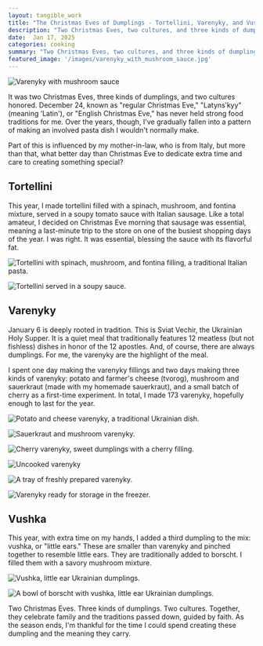 ```yaml
---
layout: tangible_work
title: "The Christmas Eves of Dumplings - Tortellini, Varenyky, and Vushka"
description: "Two Christmas Eves, two cultures, and three kinds of dumplings: Italian tortellini and Ukrainian varenyky and vushka, honoring tradition and faith."
date:  Jan 17, 2025
categories: cooking
summary: "Two Christmas Eves, two cultures, and three kinds of dumplings: Italian tortellini and Ukrainian varenyky and vushka, honoring tradition and faith."
featured_image: '/images/varenyky_with_mushroom_sauce.jpg'
---
```


![Varenyky with mushroom sauce]( /images/varenyky_with_mushroom_sauce.jpg "Varenyky with mushroom sauce")

It was two Christmas Eves, three kinds of dumplings, and two cultures honored. December 24, known as "regular Christmas Eve," "Latynsʹkyy" (meaning ‘Latin'), or "English Christmas Eve," has never held strong food traditions for me. Over the years, though, I've gradually fallen into  a pattern of making an involved  pasta dish I wouldn't normally make.

Part of this is influenced by my mother-in-law, who is from Italy, but more than that, what better day than Christmas Eve to dedicate extra time and care to creating something special?

## Tortellini

This year, I made tortellini filled with a spinach, mushroom, and fontina mixture, served in a soupy tomato sauce with Italian sausage. Like a total amateur, I decided on Christmas Eve morning that sausage was essential, meaning a last-minute trip to the store on one of the busiest shopping days of the year. I was right. It was essential, blessing the sauce with its flavorful fat.

![Tortellini with spinach, mushroom, and fontina filling, a traditional Italian pasta.]( /images/tortellini.jpg "Tortellini")

![Tortellini served in a soupy sauce.]( /images/tortellini_in_sauce.jpg "Tortellini in Sauce")


## Varenyky

January 6 is deeply rooted in tradition. This is Sviat Vechir, the Ukrainian Holy Supper. It is a quiet meal that traditionally features 12 meatless (but not fishless) dishes in honor of the 12 apostles. And, of course, there are always dumplings. For me, the varenyky are the highlight of the meal.

I spent one day making the varenyky fillings and two days making three kinds of varenyky: potato and farmer's cheese (tvorog), mushroom and sauerkraut (made with my homemade sauerkraut), and a small batch of cherry as a first-time experiment. In total, I made 173 varenyky, hopefully enough to last for the year.

![Potato and cheese varenyky, a traditional Ukrainian dish.]( /images/potato_cheese_varenyky.jpg "Potato and Cheese Varenyky")

![Sauerkraut and mushroom varenyky.]( /images/sauerkraut_mushroom_varenyky.jpg "Sauerkraut and Mushroom Varenyky")

![Cherry varenyky, sweet dumplings with a cherry filling.]( /images/cherry_varenyky.jpg "Cherry Varenyky")

![Uncooked varenyky]( /images/varenyky.jpg "Uncooked varenyky")

![A tray of freshly prepared varenyky.]( /images/tray_of_varenyky.jpg "Tray of Varenyky")

![Varenyky ready for storage in the freezer.]( /images/varenyky_for_the_freezer.jpg "Varenyky for Freezing")


## Vushka

This year, with extra time on my hands, I added a third dumpling to the mix: vushka, or "little ears." These are smaller than varenyky and pinched together to resemble little ears. They are traditionally added to borscht. I filled them with a savory mushroom mixture.

![Vushka, little ear Ukrainian dumplings.]( /images/vushka.jpg "Vushka")

![A bowl of borscht with vushka, little ear Ukrainian dumplings.]( /images/borscht_with_vushka.jpg "Borscht with Vushka")

Two Christmas Eves. Three kinds of dumplings. Two cultures. Together, they celebrate family and the traditions passed down, guided by faith. As the season ends, I'm thankful for the time I could spend creating these dumpling and the meaning they carry.
